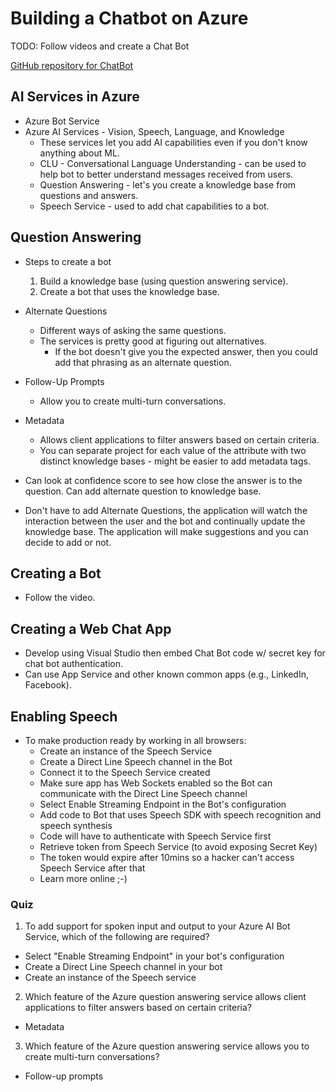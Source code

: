 # Building a Chatbot on Azure

TODO: Follow videos and create a Chat Bot

[GitHub repository for ChatBot](https://github.com/cloudacademy/azure-chatbot)

## AI Services in Azure
- Azure Bot Service
- Azure AI Services - Vision, Speech, Language, and Knowledge
    - These services let you add AI capabilities even if you don't know anything about ML.
    - CLU - Conversational Language Understanding - can be used to help bot to better understand messages received from users.
    - Question Answering - let's you create a knowledge base from questions and answers.
    - Speech Service - used to add chat capabilities to a bot.

## Question Answering
- Steps to create a bot
    1. Build a knowledge base (using question answering service).
    2. Create a bot that uses the knowledge base.

- Alternate Questions
    - Different ways of asking the same questions.
    - The services is pretty good at figuring out alternatives.
        - If the bot doesn't give you the expected answer, then you could add that phrasing as an alternate question.

- Follow-Up Prompts
    - Allow you to create multi-turn conversations.

- Metadata
    - Allows client applications to filter answers based on certain criteria.
    - You can separate project for each value of the attribute with two distinct knowledge bases - might be easier to add metadata tags.

- Can look at confidence score to see how close the answer is to the question. Can add alternate question to knowledge base.

- Don't have to add Alternate Questions, the application will watch the interaction between the user and the bot and continually update the knowledge base. The application will make suggestions and you can decide to add or not.

## Creating a Bot
- Follow the video.

## Creating a Web Chat App
- Develop using Visual Studio then embed Chat Bot code w/ secret key for chat bot authentication.
- Can use App Service and other known common apps (e.g., LinkedIn, Facebook).

## Enabling Speech
- To make production ready by working in all browsers:
    - Create an instance of the Speech Service
    - Create a Direct Line Speech channel in the Bot
    - Connect it to the Speech Service created
    - Make sure app has Web Sockets enabled so the Bot can communicate with the Direct Line Speech channel
    - Select Enable Streaming Endpoint in the Bot's configuration
    - Add code to Bot that uses Speech SDK with speech recognition and speech synthesis
    - Code will have to authenticate with Speech Service first
    - Retrieve token from Speech Service (to avoid exposing Secret Key)
    - The token would expire after 10mins so a hacker can't access Speech Service after that
    - Learn more online ;-)

### Quiz
1. To add support for spoken input and output to your Azure AI Bot Service, which of the following are required?

- Select "Enable Streaming Endpoint" in your bot's configuration
- Create a Direct Line Speech channel in your bot
- Create an instance of the Speech service

2. Which feature of the Azure question answering service allows client applications to filter answers based on certain criteria?

- Metadata

3. Which feature of the Azure question answering service allows you to create multi-turn conversations?

- Follow-up prompts